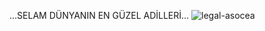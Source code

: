 ...SELAM DÜNYANIN EN GÜZEL ADİLLERİ...
![legal-asocea](https://user-images.githubusercontent.com/101215803/180098067-391cb237-6d97-4663-a5ee-cc5ba472afc5.gif)
